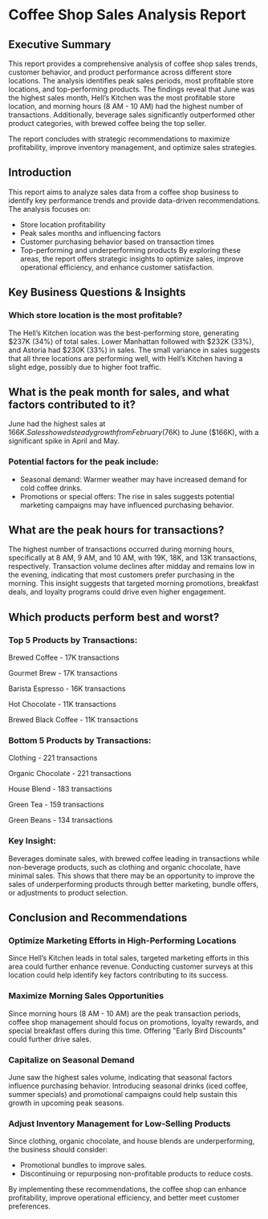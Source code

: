 # Coffee Shop Sales Analysis Report
## Executive Summary
This report provides a comprehensive analysis of coffee shop sales trends, customer behavior, and product performance across different store locations. The analysis identifies peak sales periods, most profitable store locations, and top-performing products. The findings reveal that June was the highest sales month, Hell’s Kitchen was the most profitable store location, and morning hours (8 AM - 10 AM) had the highest number of transactions. Additionally, beverage sales significantly outperformed other product categories, with brewed coffee being the top seller.

The report concludes with strategic recommendations to maximize profitability, improve inventory management, and optimize sales strategies.
## Introduction
This report aims to analyze sales data from a coffee shop business to identify key performance trends and provide data-driven recommendations. The analysis focuses on:
* Store location profitability
* Peak sales months and influencing factors
* Customer purchasing behavior based on transaction times
* Top-performing and underperforming products
By exploring these areas, the report offers strategic insights to optimize sales, improve operational efficiency, and enhance customer satisfaction.
## Key Business Questions & Insights
### Which store location is the most profitable?
The Hell’s Kitchen location was the best-performing store, generating $237K (34%) of total sales.
Lower Manhattan followed with $232K (33%), and Astoria had $230K (33%) in sales.
The small variance in sales suggests that all three locations are performing well, with Hell’s Kitchen having a slight edge, possibly due to higher foot traffic.
## What is the peak month for sales, and what factors contributed to it?
June had the highest sales at $166K.
Sales showed steady growth from February ($76K) to June ($166K), with a significant spike in April and May.
### Potential factors for the peak include: 
* Seasonal demand: Warmer weather may have increased demand for cold coffee drinks.
* Promotions or special offers: The rise in sales suggests potential marketing campaigns may have influenced purchasing behavior.
## What are the peak hours for transactions?
The highest number of transactions occurred during morning hours, specifically at 8 AM, 9 AM, and 10 AM, with 19K, 18K, and 13K transactions, respectively.
Transaction volume declines after midday and remains low in the evening, indicating that most customers prefer purchasing in the morning.
This insight suggests that targeted morning promotions, breakfast deals, and loyalty programs could drive even higher engagement.
## Which products perform best and worst?
### Top 5 Products by Transactions:
Brewed Coffee - 17K transactions

Gourmet Brew - 17K transactions

Barista Espresso - 16K transactions

Hot Chocolate - 11K transactions

Brewed Black Coffee - 11K transactions
### Bottom 5 Products by Transactions:
Clothing - 221 transactions

Organic Chocolate - 221 transactions

House Blend - 183 transactions

Green Tea - 159 transactions

Green Beans - 134 transactions
### Key Insight:
Beverages dominate sales, with brewed coffee leading in transactions while non-beverage products, such as clothing and organic chocolate, have minimal sales. 
This shows that there may be an opportunity to improve the sales of underperforming products through better marketing, bundle offers, or adjustments to product selection.
## Conclusion and Recommendations
### Optimize Marketing Efforts in High-Performing Locations
Since Hell’s Kitchen leads in total sales, targeted marketing efforts in this area could further enhance revenue.
Conducting customer surveys at this location could help identify key factors contributing to its success.
### Maximize Morning Sales Opportunities
Since morning hours (8 AM - 10 AM) are the peak transaction periods, coffee shop management should focus on promotions, loyalty rewards, and special breakfast offers during this time.
Offering "Early Bird Discounts" could further drive sales.
### Capitalize on Seasonal Demand
June saw the highest sales volume, indicating that seasonal factors influence purchasing behavior.
Introducing seasonal drinks (iced coffee, summer specials) and promotional campaigns could help sustain this growth in upcoming peak seasons.
### Adjust Inventory Management for Low-Selling Products
Since clothing, organic chocolate, and house blends are underperforming, the business should consider: 
* Promotional bundles to improve sales.
* Discontinuing or repurposing non-profitable products to reduce costs.
  
By implementing these recommendations, the coffee shop can enhance profitability, improve operational efficiency, and better meet customer preferences.
